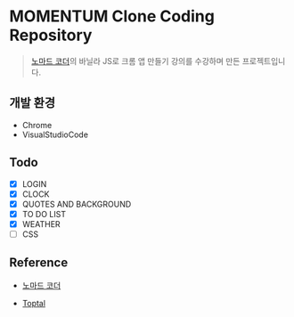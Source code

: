 # MOMENTUM Clone Coding Repository
> [노마드 코더](https://nomadcoders.co/)의 바닐라 JS로 크롬 앱 만들기 강의를 수강하며 만든 프로젝트입니다.

## 개발 환경
- Chrome
- VisualStudioCode

## Todo
- [x] LOGIN 
- [x] CLOCK
- [x] QUOTES AND BACKGROUND
- [x] TO DO LIST
- [x] WEATHER
- [ ] CSS

## Reference
- [노마드 코더](https://nomadcoders.co/)

- [Toptal](https://www.toptal.com/developers/gitignore) 